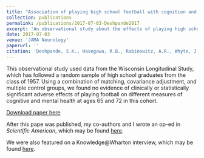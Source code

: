 ```yaml
---
title: "Association of playing high school football with cognition and mental health later in life"
collection: publications
permalink: /publications/2017-07-03-Deshpande2017
excerpt: 'An observational study about the effects of playing high school football on later-life cognition and mental health among men who attended high school in Wisconsin in the mid-1950s'
date: 2017-07-03
venue: 'JAMA Neurology'
paperurl: ''
citation: 'Deshpande, S.K., Hasegawa, R.B., Rabinowitz, A.R., Whyte, J., Roan, C.L., Tabatabaei, A., Baiocchi, M., Karlawish, J.H., Master, C.L., and Small, D.S. (2017). &quot; Association of playing high school football with cognition and mental health later in life &quot; <i> JAMA Neurology </i>.'
---
```



This observational study used data from the Wisconsin Longitudinal Study, which has followed a random sample of high school graduates from the class of 1957.
Using a combination of matching, covariance adjustment, and multiple control groups, we found no evidence of clinically or statistically significant adverse effects of playing football on different measures of cognitive and mental health at ages 65 and 72 in this cohort.

[Download paper here](http://skdeshpande91.github.io/files/Deshpande2017_jama_neurology.pdf)


After this pape was published, my co-authors and I wrote an op-ed in <i>Scientific American</i>, which may be found [here](https://blogs.scientificamerican.com/observations/head-trauma-in-high-school-football-may-be-more-complicated-than-we-thought/).

We were also featured on a Knowledge@Wharton interview, which may be found [here](https://knowledge.wharton.upenn.edu/article/high-school-sports-cte/).
